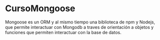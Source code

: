 # CursoMongoose
Mongoose es un ORM y al mismo tiempo una biblioteca de npm y Nodejs, que permite interactuar con Mongodb a traves de orientación a objetos y funciones que permiten interactuar con la base de datos.
